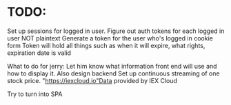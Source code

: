 # TODO:

Set up sessions for logged in user.
Figure out auth tokens for each logged in user
NOT plaintext
Generate a token for the user who's logged in cookie form
Token will hold all things such as when it will expire, what rights, expiration date is valid

What to do for jerry: Let him know what information front end will use and how to display it.
Also design backend
Set up continuous streaming of one stock price. 
"https://iexcloud.io"Data provided by IEX Cloud

Try to turn into SPA
